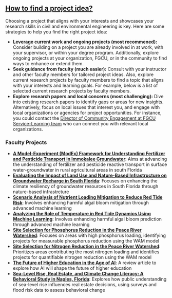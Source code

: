 ## [How to find a project idea?](https://aselshall.github.io/rm/hw/topics)
Choosing a project that aligns with your interests and showcases your research skills in civil and environmental engineering is key. Here are some strategies to help you find the right project idea:
- **Leverage current work and ongoing projects (most recommened):** Consider building on a project you are already involved in at work, with your supervisor, or within your degree program. Additionally, explore ongoing projects at your organization, FGCU, or in the community to find ways to enhance or extend them.
- **Seek guidance from faculty (much easier):** Consult with your instructor and other faculty members for tailored project ideas. Also, explore current research projects by faculty members to find a topic that aligns with your interests and learning goals. For example, below is a list of selected current research projects by faculty members.
- **Explore research papers and local concerns (most challenging):** Dive into existing research papers to identify gaps or areas for new insights. Alternatively, focus on local issues that interest you, and engage with local organizations or agencies for project opportunities. For instance, you could contact the [Director of Community Engagement at FGCU Service-Learning team](https://www.fgcu.edu/studentlife/servicelearning/aboutus#OurTeam) who can connect you with relevant local organizations.

### Faculty Projects
- **[A Model-Experiment (ModEx) Framework for Understanding Fertilizer and Pesticide Transport in Immokalee Groundwater](https://github.com/aselshall/rm/blob/main/hw/projects/p2.md)**: Aims at advancing the understanding of fertilizer and pesticide reactive transport in surface water-groundwater in rural agricultural areas in south Florida
- **[Evaluating the Impact of Land Use and Nature-Based Infrastructure on Groundwater Recharge in South Florida](https://github.com/aselshall/rm/blob/main/hw/projects/p1.md)**: Focuses on enhancing the climate resiliency of groundwater resources in South Florida through nature-based infrastrcture
- **[Scenario Analysis of Nutrient Loading Mitigation to Reduce Red Tide Risk](https://github.com/aselshall/rm/blob/main/hw/projects/p4.md)**: Involves enhancing harmful algal bloom mitigation through advanced machine learning
- **[Analyzing the Role of Temperature in Red Tide Dynamics Using Machine Learning](https://github.com/aselshall/rm/blob/main/hw/projects/p3.md)**: Involves enhancing harmful algal bloom prediction through advanced machine learning
- **[Site Selection for Phosphorus Reduction in the Peace River Watershed](https://github.com/aselshall/rm/blob/main/hw/projects/p6.md)**: Focuses on areas with high phosphorus loading, identifying projects for measurable phosphorus reduction using the WAM model
- **[Site Selection for Nitrogen Reduction in the Peace River Watershed](https://github.com/aselshall/rm/blob/main/hw/projects/p5.md)**: Prioritizes areas contributing the most nitrogen loading and identifies projects for quantifiable nitrogen reduction using the WAM model
- **[The Future of Higher Education in the Age of AI](https://github.com/aselshall/rm/blob/main/hw/projects/p8.md)**: A review article to explore how AI will shape the future of higher education
- **[Sea-Level Rise, Real Estate, and Climate Change Literacy: A Behavioral Study in Naples, Florida](https://github.com/aselshall/rm/blob/main/hw/projects/p7.md)**: Explores how public understanding of sea-level rise influences real estate decisions, using surveys and flood risk data to assess behavioral change

